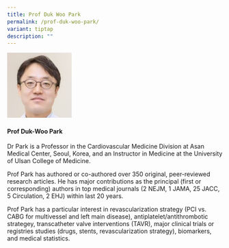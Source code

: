 ```yaml
---
title: Prof Duk Woo Park
permalink: /prof-duk-woo-park/
variant: tiptap
description: ""
---
```

<p></p>
<div class="isomer-image-wrapper">
<img style="width: 30%;" height="auto" width="100%" alt="" src="/images/ASPIRE Network /Park_Duk_Woo.jpg">
</div>
<h4>Prof Duk-Woo Park</h4>
<p>Dr Park is a Professor in the Cardiovascular Medicine Division at Asan
Medical Center, Seoul, Korea, and an Instructor in Medicine at the University
of Ulsan College of Medicine.</p>
<p>Prof Park has authored or co-authored over 350 original, peer-reviewed
research articles. He has major contributions as the principal (first or
corresponding) authors in top medical journals (2 NEJM, 1 JAMA, 25 JACC,
5 Circulation, 2 EHJ) within last 20 years.</p>
<p>Prof Park has a particular interest in revascularization strategy (PCI
vs. CABG for multivessel and left main disease), antiplatelet/antithrombotic
strategey, transcatheter valve interventions (TAVR), major clinical trials
or registries studies (drugs, stents, revascularization strategy), biomarkers,
and medical statistics.</p>
